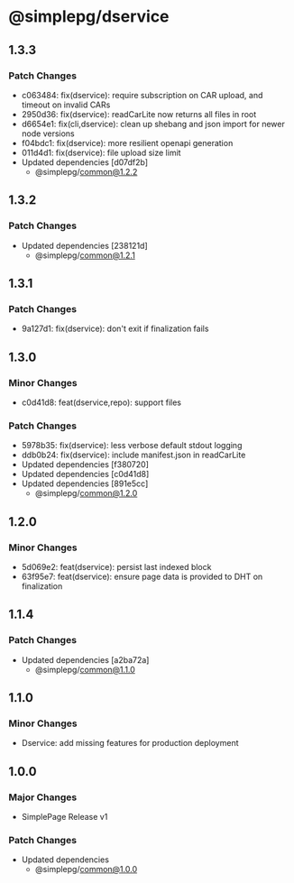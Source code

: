 # @simplepg/dservice

## 1.3.3

### Patch Changes

- c063484: fix(dservice): require subscription on CAR upload, and timeout on invalid CARs
- 2950d36: fix(dservice): readCarLite now returns all files in root
- d6654e1: fix(cli,dservice): clean up shebang and json import for newer node versions
- f04bdc1: fix(dservice): more resilient openapi generation
- 011d4d1: fix(dservice): file upload size limit
- Updated dependencies [d07df2b]
  - @simplepg/common@1.2.2

## 1.3.2

### Patch Changes

- Updated dependencies [238121d]
  - @simplepg/common@1.2.1

## 1.3.1

### Patch Changes

- 9a127d1: fix(dservice): don't exit if finalization fails

## 1.3.0

### Minor Changes

- c0d41d8: feat(dservice,repo): support files

### Patch Changes

- 5978b35: fix(dservice): less verbose default stdout logging
- ddb0b24: fix(dservice): include manifest.json in readCarLite
- Updated dependencies [f380720]
- Updated dependencies [c0d41d8]
- Updated dependencies [891e5cc]
  - @simplepg/common@1.2.0

## 1.2.0

### Minor Changes

- 5d069e2: feat(dservice): persist last indexed block
- 63f95e7: feat(dservice): ensure page data is provided to DHT on finalization

## 1.1.4

### Patch Changes

- Updated dependencies [a2ba72a]
  - @simplepg/common@1.1.0

## 1.1.0

### Minor Changes

- Dservice: add missing features for production deployment

## 1.0.0

### Major Changes

- SimplePage Release v1

### Patch Changes

- Updated dependencies
  - @simplepg/common@1.0.0
